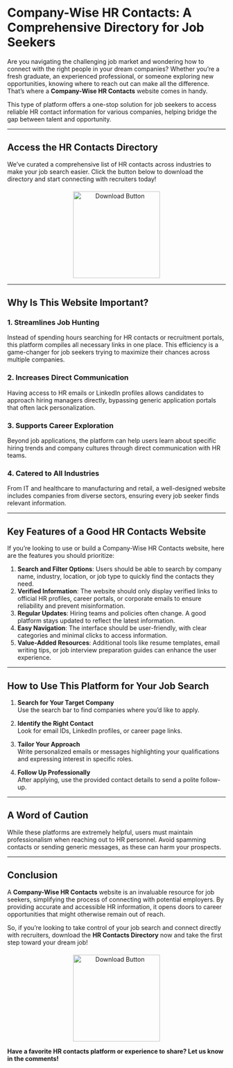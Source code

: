 
# Company-Wise HR Contacts: A Comprehensive Directory for Job Seekers

Are you navigating the challenging job market and wondering how to connect with the right people in your dream companies? Whether you’re a fresh graduate, an experienced professional, or someone exploring new opportunities, knowing where to reach out can make all the difference. That’s where a **Company-Wise HR Contacts** website comes in handy.

This type of platform offers a one-stop solution for job seekers to access reliable HR contact information for various companies, helping bridge the gap between talent and opportunity. 

---

## **Access the HR Contacts Directory**

We’ve curated a comprehensive list of HR contacts across industries to make your job search easier. Click the button below to download the directory and start connecting with recruiters today!


<div style="text-align: center; margin-top: 20px; display: flex; justify-content: center;">
    <a href="https://thefrontcoder.github.io/comapny-wise-hr-contacts/" target="_blank" >
        <img src="https://github.com/user-attachments/assets/ab19453a-b186-4f0f-bc93-fb107891e41b" alt="Download Button" style="width: 200px;"/>
    </a>
</div>


---

## **Why Is This Website Important?**

### 1. **Streamlines Job Hunting**
Instead of spending hours searching for HR contacts or recruitment portals, this platform compiles all necessary links in one place. This efficiency is a game-changer for job seekers trying to maximize their chances across multiple companies.

### 2. **Increases Direct Communication**
Having access to HR emails or LinkedIn profiles allows candidates to approach hiring managers directly, bypassing generic application portals that often lack personalization.

### 3. **Supports Career Exploration**
Beyond job applications, the platform can help users learn about specific hiring trends and company cultures through direct communication with HR teams.

### 4. **Catered to All Industries**
From IT and healthcare to manufacturing and retail, a well-designed website includes companies from diverse sectors, ensuring every job seeker finds relevant information.

---

## **Key Features of a Good HR Contacts Website**

If you’re looking to use or build a Company-Wise HR Contacts website, here are the features you should prioritize:

1. **Search and Filter Options**: Users should be able to search by company name, industry, location, or job type to quickly find the contacts they need.  
2. **Verified Information**: The website should only display verified links to official HR profiles, career portals, or corporate emails to ensure reliability and prevent misinformation.  
3. **Regular Updates**: Hiring teams and policies often change. A good platform stays updated to reflect the latest information.  
4. **Easy Navigation**: The interface should be user-friendly, with clear categories and minimal clicks to access information.  
5. **Value-Added Resources**: Additional tools like resume templates, email writing tips, or job interview preparation guides can enhance the user experience.

---

## **How to Use This Platform for Your Job Search**

1. **Search for Your Target Company**  
   Use the search bar to find companies where you’d like to apply.

2. **Identify the Right Contact**  
   Look for email IDs, LinkedIn profiles, or career page links.

3. **Tailor Your Approach**  
   Write personalized emails or messages highlighting your qualifications and expressing interest in specific roles.

4. **Follow Up Professionally**  
   After applying, use the provided contact details to send a polite follow-up.

---

## **A Word of Caution**

While these platforms are extremely helpful, users must maintain professionalism when reaching out to HR personnel. Avoid spamming contacts or sending generic messages, as these can harm your prospects.

---

## **Conclusion**

A **Company-Wise HR Contacts** website is an invaluable resource for job seekers, simplifying the process of connecting with potential employers. By providing accurate and accessible HR information, it opens doors to career opportunities that might otherwise remain out of reach.

So, if you’re looking to take control of your job search and connect directly with recruiters, download the **HR Contacts Directory** now and take the first step toward your dream job!

<div style="text-align: center; margin-top: 20px; display: flex; justify-content: center;">
      <a href="https://thefrontcoder.github.io/comapny-wise-hr-contacts/" target="_blank" >
        <img src="https://github.com/user-attachments/assets/ab19453a-b186-4f0f-bc93-fb107891e41b" alt="Download Button" style="width: 200px;"/>
    </a>
</div>

**Have a favorite HR contacts platform or experience to share? Let us know in the comments!**  
